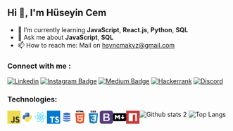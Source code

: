 ## Hi 👋, I'm Hüseyin Cem

<!--
**huseyincemakyuz/huseyincemakyuz** is a ✨ _special_ ✨ repository because its `README.md` (this file) appears on your GitHub profile.-->

- 🌱 I’m currently learning **JavaScript**, **React.js**, **Python**, **SQL**
- 💬 Ask me about **JavaScript**, **SQL** 
- 📫 How to reach me: Mail on hsyncmakyz@gmail.com

### Connect with me :
[![Linkedin](https://img.shields.io/badge/LinkedIn-0077B5?style=for-the-badge&logo=linkedin&logoColor=white)](https://www.linkedin.com/in/huseyin-cem-akyuz/)
[![Instagram Badge](https://img.shields.io/badge/Instagram-E4405F?style=for-the-badge&logo=instagram&logoColor=white)](https://www.instagram.com/hsyncmakyz/) 
[![Medium Badge](https://img.shields.io/badge/Medium-12100E?style=for-the-badge&logo=medium&logoColor=white)](https://medium.com/@hsyncmakyz)
[![Hackerrank](https://img.shields.io/badge/-Hackerrank-2EC866?style=for-the-badge&logo=HackerRank&logoColor=white)](https://www.hackerrank.com/hsyncmakyz)
[![Discord](https://img.shields.io/badge/Discord-5865F2?style=for-the-badge&logo=discord&logoColor=white)]()
 
 
### Technologies:
  
<img align="left" alt="Javascript" width="30px" src="https://raw.githubusercontent.com/github/explore/80688e429a7d4ef2fca1e82350fe8e3517d3494d/topics/javascript/javascript.png"/>
<img align="left" alt="Python" width="30px" src="https://raw.githubusercontent.com/github/explore/80688e429a7d4ef2fca1e82350fe8e3517d3494d/topics/python/python.png" />
<img align="left" alt="React" width="30px" src="https://raw.githubusercontent.com/github/explore/80688e429a7d4ef2fca1e82350fe8e3517d3494d/topics/react/react.png" />
<img align="left" alt="Typescript" width="30px" src="https://raw.githubusercontent.com/github/explore/80688e429a7d4ef2fca1e82350fe8e3517d3494d/topics/typescript/typescript.png" />
<img align="left" alt="MS SQL" width="30px" src="https://raw.githubusercontent.com/github/explore/80688e429a7d4ef2fca1e82350fe8e3517d3494d/topics/sql/sql.png" />
<img align="left" alt="HTML5" width="30px" src="https://raw.githubusercontent.com/github/explore/80688e429a7d4ef2fca1e82350fe8e3517d3494d/topics/html/html.png" />
<img align="left" alt="CSS3" width="30px" src="https://raw.githubusercontent.com/github/explore/80688e429a7d4ef2fca1e82350fe8e3517d3494d/topics/css/css.png" />
<img align="left" alt="Bootstrap" width="30px" src="https://raw.githubusercontent.com/github/explore/80688e429a7d4ef2fca1e82350fe8e3517d3494d/topics/bootstrap/bootstrap.png" />
<img align="left" alt="Markdown" width="30px" src="https://raw.githubusercontent.com/github/explore/80688e429a7d4ef2fca1e82350fe8e3517d3494d/topics/markdown/markdown.png" />
<img align="left" alt="NPM" width="30px" src="https://raw.githubusercontent.com/github/explore/80688e429a7d4ef2fca1e82350fe8e3517d3494d/topics/npm/npm.png" />                   


![Github stats 2](https://github-readme-stats.vercel.app/api/?username=huseyincemakyuz&show_icons=true&theme=radical&line_height=18)
 ![Top Langs](https://github-readme-stats.vercel.app/api/top-langs/?username=huseyincemakyuz&theme=radical&layout=compact)

  

